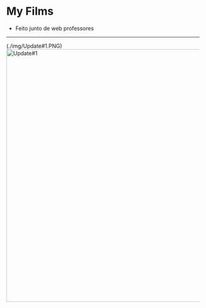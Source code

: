 # My Films #

- Feito junto de web professores
-----------------------

(./img/Update#1.PNG)<img width="659" alt="Update#1" src="https://github.com/ThVbs/MyFilms/assets/101006760/9092eac8-7a20-4171-a3ce-bd70f520bc43">
